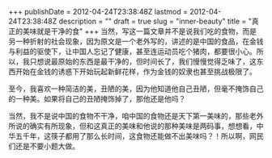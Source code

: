 +++
publishDate = 2012-04-24T23:38:48Z
lastmod = 2012-04-24T23:38:48Z
description = ""
draft = true
slug = "inner-beauty"
title = "真正的美味就是干净的食"
+++
当然，写这一篇文章并不是说我们吃的食物，而是另一种折射的社会现象，因为原文是一个老外写的，讲述的是中国的食品，在金钱与利益的驱使下，让中国人忘记了健康，甚至连运动员吃个猪肉，都要很小心。所以，我只想说最原始的东西是最干净的，但时间长了，我们慢慢觉得乏味了，这东西开始在金钱的诱惑下开始玩起新鲜花样，作为金钱的奴隶也甚至挑战极限了。

至今，我喜欢一种简洁的美，丑陋的美，因为他知道他自己丑陋，但毫不掩饰自己的一种美。如果将自己的丑陋掩饰掉了，那他还是他吗？

当然，我不是说中国的食物不干净，咱中国的食物还是天下第一美味的，那些老外所说的确实有所现象，但和这真正的美味和他说的那种美味是两码事，想想看，中华五千年，这筷子都用了那么长时间，这食物还能做不出美味吗？！所以啊，网民们还是不要小题大做。